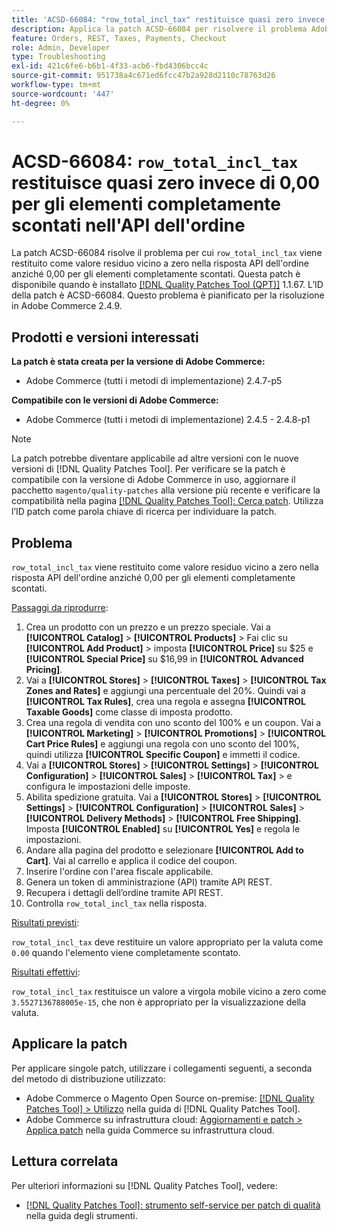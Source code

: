 ```yaml
---
title: 'ACSD-66084: "row_total_incl_tax" restituisce quasi zero invece di 0,00 per gli elementi completamente scontati nell’API dell’ordine'
description: Applica la patch ACSD-66084 per risolvere il problema Adobe Commerce per cui "row_total_incl_tax" restituiva un valore residuo vicino a zero invece di 0,00 per gli elementi completamente scontati nella risposta API dell’ordine.
feature: Orders, REST, Taxes, Payments, Checkout
role: Admin, Developer
type: Troubleshooting
exl-id: 421c6fe6-b6b1-4f33-acb6-fbd4306bcc4c
source-git-commit: 951738a4c671ed6fcc47b2a928d2110c78763d26
workflow-type: tm+mt
source-wordcount: '447'
ht-degree: 0%

---
```


# ACSD-66084: `row_total_incl_tax` restituisce quasi zero invece di 0,00 per gli elementi completamente scontati nell&#39;API dell&#39;ordine

La patch ACSD-66084 risolve il problema per cui `row_total_incl_tax` viene restituito come valore residuo vicino a zero nella risposta API dell&#39;ordine anziché 0,00 per gli elementi completamente scontati. Questa patch è disponibile quando è installato [[!DNL Quality Patches Tool (QPT)]](/help/tools/quality-patches-tool/quality-patches-tool-to-self-serve-quality-patches.md) 1.1.67. L’ID della patch è ACSD-66084. Questo problema è pianificato per la risoluzione in Adobe Commerce 2.4.9.

## Prodotti e versioni interessati

**La patch è stata creata per la versione di Adobe Commerce:**

* Adobe Commerce (tutti i metodi di implementazione) 2.4.7-p5

**Compatibile con le versioni di Adobe Commerce:**

* Adobe Commerce (tutti i metodi di implementazione) 2.4.5 - 2.4.8-p1

>[!NOTE]
>
>La patch potrebbe diventare applicabile ad altre versioni con le nuove versioni di [!DNL Quality Patches Tool]. Per verificare se la patch è compatibile con la versione di Adobe Commerce in uso, aggiornare il pacchetto `magento/quality-patches` alla versione più recente e verificare la compatibilità nella pagina [[!DNL Quality Patches Tool]: Cerca patch](https://experienceleague.adobe.com/tools/commerce-quality-patches/index.html). Utilizza l’ID patch come parola chiave di ricerca per individuare la patch.

## Problema

`row_total_incl_tax` viene restituito come valore residuo vicino a zero nella risposta API dell&#39;ordine anziché 0,00 per gli elementi completamente scontati.

<u>Passaggi da riprodurre</u>:

1. Crea un prodotto con un prezzo e un prezzo speciale. Vai a **[!UICONTROL Catalog]** > **[!UICONTROL Products]** > Fai clic su **[!UICONTROL Add Product]** > imposta **[!UICONTROL Price]** su $25 e **[!UICONTROL Special Price]** su $16,99 in **[!UICONTROL Advanced Pricing]**.
1. Vai a **[!UICONTROL Stores]** > **[!UICONTROL Taxes]** > **[!UICONTROL Tax Zones and Rates]** e aggiungi una percentuale del 20%. Quindi vai a **[!UICONTROL Tax Rules]**, crea una regola e assegna
   **[!UICONTROL Taxable Goods]** come classe di imposta prodotto.
1. Crea una regola di vendita con uno sconto del 100% e un coupon. Vai a **[!UICONTROL Marketing]** > **[!UICONTROL Promotions]** > **[!UICONTROL Cart Price Rules]** e aggiungi una regola con uno sconto del 100%, quindi utilizza **[!UICONTROL Specific Coupon]** e immetti il codice.
1. Vai a **[!UICONTROL Stores]** > **[!UICONTROL Settings]** > **[!UICONTROL Configuration]** > **[!UICONTROL Sales]** > **[!UICONTROL Tax]** > e configura le impostazioni delle imposte.
1. Abilita spedizione gratuita. Vai a **[!UICONTROL Stores]** > **[!UICONTROL Settings]** > **[!UICONTROL Configuration]** > **[!UICONTROL Sales]** > **[!UICONTROL Delivery Methods]** > **[!UICONTROL Free Shipping]**. Imposta **[!UICONTROL Enabled]** su **[!UICONTROL Yes]** e regola le impostazioni.
1. Andare alla pagina del prodotto e selezionare **[!UICONTROL Add to Cart]**. Vai al carrello e applica il codice del coupon.
1. Inserire l&#39;ordine con l&#39;area fiscale applicabile.
1. Genera un token di amministrazione (API) tramite API REST.
1. Recupera i dettagli dell’ordine tramite API REST.
1. Controlla `row_total_incl_tax` nella risposta.

<u>Risultati previsti</u>:

`row_total_incl_tax` deve restituire un valore appropriato per la valuta come `0.00` quando l&#39;elemento viene completamente scontato.

<u>Risultati effettivi</u>:

`row_total_incl_tax` restituisce un valore a virgola mobile vicino a zero come `3.5527136788005e-15`, che non è appropriato per la visualizzazione della valuta.

## Applicare la patch

Per applicare singole patch, utilizzare i collegamenti seguenti, a seconda del metodo di distribuzione utilizzato:

* Adobe Commerce o Magento Open Source on-premise: [[!DNL Quality Patches Tool] > Utilizzo](/help/tools/quality-patches-tool/usage.md) nella guida di [!DNL Quality Patches Tool].
* Adobe Commerce su infrastruttura cloud: [Aggiornamenti e patch > Applica patch](https://experienceleague.adobe.com/docs/commerce-cloud-service/user-guide/develop/upgrade/apply-patches.html) nella guida Commerce su infrastruttura cloud.

## Lettura correlata

Per ulteriori informazioni su [!DNL Quality Patches Tool], vedere:

* [[!DNL Quality Patches Tool]: strumento self-service per patch di qualità](/help/tools/quality-patches-tool/quality-patches-tool-to-self-serve-quality-patches.md) nella guida degli strumenti.
